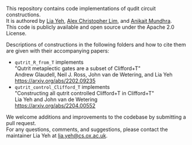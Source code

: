 This repository contains code implementations of qudit circuit constructions.
<br/>It is authored by [Lia Yeh](https://github.com/lia-approves/), [Alex Christopher Lim](https://github.com/AlexLim-Pro), and [Anikait Mundhra](https://github.com/strongani).
<br/>This code is publicly available and open source under the Apache 2.0 License.

Descriptions of constructions in the following folders and how to cite them are given with their accompanying papers:  
- `qutrit_R_from_T` implements<br/>"Qutrit metaplectic gates are a subset of Clifford+T"<br/>Andrew Glaudell, Neil J. Ross, John van de Wetering, and Lia Yeh<br/>https://arxiv.org/abs/2202.09235
- `qutrit_control_Clifford_T` implements<br/>"Constructing all qutrit controlled Clifford+T in Clifford+T"<br/>Lia Yeh and John van de Wetering<br/>https://arxiv.org/abs/2204.00552

We welcome additions and improvements to the codebase by submitting a pull request.
<br/>For any questions, comments, and suggestions, please contact the maintainer Lia Yeh at [lia.yeh@cs.ox.ac.uk](mailto:lia.yeh@cs.ox.ac.uk).
